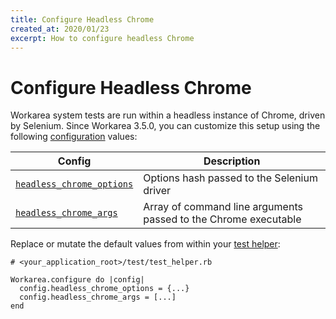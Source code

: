 ```yaml
---
title: Configure Headless Chrome
created_at: 2020/01/23
excerpt: How to configure headless Chrome
---
```


# Configure Headless Chrome

Workarea system tests are run within a headless instance of Chrome, driven by Selenium.
Since Workarea 3.5.0, you can customize this setup using the following [configuration](/articles/configuration.html) values:

| Config | Description |
| --- | --- |
| [`headless_chrome_options`](https://github.com/workarea-commerce/workarea/blob/v3.5.3/core/lib/workarea/configuration.rb#L953) | Options hash passed to the Selenium driver |
| [`headless_chrome_args`](https://github.com/workarea-commerce/workarea/blob/v3.5.3/core/lib/workarea/configuration.rb#L956-L962) | Array of command line arguments passed to the Chrome executable |

Replace or mutate the default values from within your [test helper](/articles/testing-concepts.html#test-helper):

```
# <your_application_root>/test/test_helper.rb 

Workarea.configure do |config|
  config.headless_chrome_options = {...}
  config.headless_chrome_args = [...]
end
```
